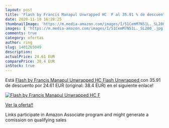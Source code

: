 ```yaml
---
layout: post
title: 'Flash by Francis Manapul Unwrapped HC  F al 35.91 % de descuento'
date: 2020-11-10 16:28:25
thumbnailImage: 'https://m.media-amazon.com/images/I/51CemM7N51L._SL200_.jpg'
images: [ 'https://m.media-amazon.com/images/I/51CemM7N51L._SL200_.jpg' ]
comments: true
category: ofertas
author: ring
slug: 1401265049
description:
actualPrice: 24.61 EUR
comparePrice: 38.4 EUR
inStock: true
---
```


Está [Flash by Francis Manapul Unwrapped HC  Flash Unwrapped ](https://www.amazon.es/dp/1401265049/?tag=tolees-21) con 35.91 de descuento por 24.61 EUR (original: 38.4 EUR) en el siguiente enlace!

[![Flash by Francis Manapul Unwrapped HC  F](https://m.media-amazon.com/images/I/51CemM7N51L._SL200_.jpg)](https://www.amazon.es/dp/1401265049/?tag=tolees-21)

[Ver la oferta!!](https://www.amazon.es/dp/1401265049/?tag=tolees-21)

Links participate in Amazon Associate program and might generate a comission on qualifying sales


